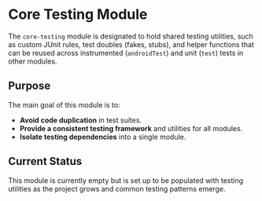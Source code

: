 # Core Testing Module

The `core-testing` module is designated to hold shared testing utilities, such as custom JUnit rules, test doubles (fakes, stubs), and helper functions that can be reused across instrumented (`androidTest`) and unit (`test`) tests in other modules.

## Purpose

The main goal of this module is to:
-   **Avoid code duplication** in test suites.
-   **Provide a consistent testing framework** and utilities for all modules.
-   **Isolate testing dependencies** into a single module.

## Current Status

This module is currently empty but is set up to be populated with testing utilities as the project grows and common testing patterns emerge. 